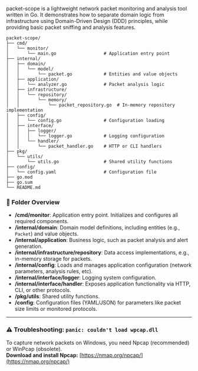 packet-scope is a lightweight network packet monitoring and analysis tool written in Go. It demonstrates how to separate domain logic from infrastructure using Domain-Driven Design (DDD) principles, while providing basic packet sniffing and analysis features.

```
packet-scope/
├── cmd/
│   └── monitor/
│       └── main.go                  # Application entry point
├── internal/
│   ├── domain/
│   │   └── model/
│   │       └── packet.go            # Entities and value objects
│   ├── application/
│   │   └── analyzer.go              # Packet analysis logic
│   ├── infrastructure/
│   │   └── repository/
│   │       └── memory/
│   │           └── packet_repository.go  # In-memory repository implementation
│   ├── config/
│   │   └── config.go                # Configuration loading
│   ├── interface/
│   │   ├── logger/
│   │   │   └── logger.go            # Logging configuration
│   │   └── handler/
│   │       └── packet_handler.go    # HTTP or CLI handlers
├── pkg/
│   └── utils/
│       └── utils.go                 # Shared utility functions
├── config/
│   └── config.yaml                  # Configuration file
├── go.mod
├── go.sum
└── README.md
```

### 🧠 Folder Overview

- **/cmd/monitor**: Application entry point. Initializes and configures all required components.
- **/internal/domain**: Domain model definitions, including entities (e.g., `Packet`) and value objects.
- **/internal/application**: Business logic, such as packet analysis and alert generation.
- **/internal/infrastructure/repository**: Data access implementations, e.g., in-memory storage for packets.
- **/internal/config**: Loads and manages application configuration (network parameters, analysis rules, etc).
- **/internal/interface/logger**: Logging system configuration.
- **/internal/interface/handler**: Exposes application functionality via HTTP, CLI, or other protocols.
- **/pkg/utils**: Shared utility functions.
- **/config**: Configuration files (YAML/JSON) for parameters like packet size limits or monitored protocols.

---

### ⚠️ Troubleshooting: `panic: couldn't load wpcap.dll`

To capture network packets on Windows, you need Npcap (recommended) or WinPcap (obsolete).  
**Download and install Npcap:** [https://nmap.org/npcap/](https://nmap.org/npcap/)
